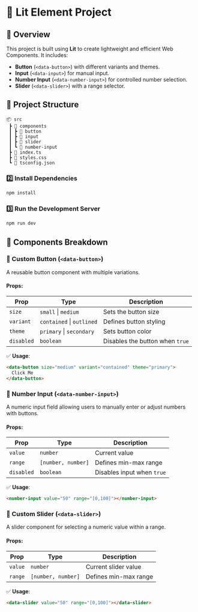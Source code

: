 # 🚀 Lit Element Project

## 📌 Overview
This project is built using **Lit** to create lightweight and efficient Web Components. It includes:
- **Button** (`<data-button>`) with different variants and themes.
- **Input** (`<data-input>`) for manual input.
- **Number Input** (`<data-number-input>`) for controlled number selection.
- **Slider** (`<data-slider>`) with a range selector.


## 📂 Project Structure
```
📦 src
 ┣ 📂 components
 ┃ ┣ 📜 button
 ┃ ┣ 📜 input
 ┃ ┣ 📜 slider
 ┃ ┗ 📜 number-input
 ┣ 📜 index.ts
 ┣ 📜 styles.css
 ┗ 📜 tsconfig.json
```

### 2️⃣ Install Dependencies
```sh
npm install
```

### 3️⃣ Run the Development Server
```sh
npm run dev
```


## 🎨 Components Breakdown
### **🔹 Custom Button (`<data-button>`)**
A reusable button component with multiple variations.
#### Props:
| Prop     | Type    | Description |
|----------|--------|-------------|
| `size`   | `small` \| `medium` | Sets the button size |
| `variant` | `contained` \| `outlined` | Defines button styling |
| `theme`  | `primary` \| `secondary` | Sets button color |
| `disabled` | `boolean` | Disables the button when `true` |

✅ **Usage**:
```html
<data-button size="medium" variant="contained" theme="primary">
  Click Me
</data-button>
```

### **🔹 Number Input (`<data-number-input>`)**
A numeric input field allowing users to manually enter or adjust numbers with buttons.
#### Props:
| Prop     | Type    | Description |
|----------|--------|-------------|
| `value`  | `number` | Current value |
| `range`  | `[number, number]` | Defines min-max range |
| `disabled` | `boolean` | Disables input when `true` |

✅ **Usage**:
```html
<number-input value="50" range="[0,100]"></number-input>
```

### **🔹 Custom Slider (`<data-slider>`)**
A slider component for selecting a numeric value within a range.
#### Props:
| Prop     | Type    | Description |
|----------|--------|-------------|
| `value`  | `number` | Current slider value |
| `range`  | `[number, number]` | Defines min-max range |

✅ **Usage**:
```html
<data-slider value="50" range="[0,100]"></data-slider>
```

